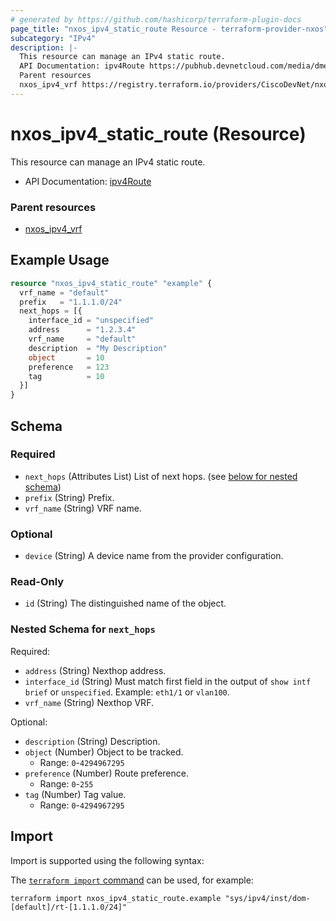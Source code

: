 ```yaml
---
# generated by https://github.com/hashicorp/terraform-plugin-docs
page_title: "nxos_ipv4_static_route Resource - terraform-provider-nxos"
subcategory: "IPv4"
description: |-
  This resource can manage an IPv4 static route.
  API Documentation: ipv4Route https://pubhub.devnetcloud.com/media/dme-docs-10-2-2/docs/Layer%203/ipv4:Route/
  Parent resources
  nxos_ipv4_vrf https://registry.terraform.io/providers/CiscoDevNet/nxos/latest/docs/resources/ipv4_vrf
---
```


# nxos_ipv4_static_route (Resource)

This resource can manage an IPv4 static route.

- API Documentation: [ipv4Route](https://pubhub.devnetcloud.com/media/dme-docs-10-2-2/docs/Layer%203/ipv4:Route/)

### Parent resources

- [nxos_ipv4_vrf](https://registry.terraform.io/providers/CiscoDevNet/nxos/latest/docs/resources/ipv4_vrf)

## Example Usage

```terraform
resource "nxos_ipv4_static_route" "example" {
  vrf_name = "default"
  prefix   = "1.1.1.0/24"
  next_hops = [{
    interface_id = "unspecified"
    address      = "1.2.3.4"
    vrf_name     = "default"
    description  = "My Description"
    object       = 10
    preference   = 123
    tag          = 10
  }]
}
```

<!-- schema generated by tfplugindocs -->
## Schema

### Required

- `next_hops` (Attributes List) List of next hops. (see [below for nested schema](#nestedatt--next_hops))
- `prefix` (String) Prefix.
- `vrf_name` (String) VRF name.

### Optional

- `device` (String) A device name from the provider configuration.

### Read-Only

- `id` (String) The distinguished name of the object.

<a id="nestedatt--next_hops"></a>
### Nested Schema for `next_hops`

Required:

- `address` (String) Nexthop address.
- `interface_id` (String) Must match first field in the output of `show intf brief` or `unspecified`. Example: `eth1/1` or `vlan100`.
- `vrf_name` (String) Nexthop VRF.

Optional:

- `description` (String) Description.
- `object` (Number) Object to be tracked.
  - Range: `0`-`4294967295`
- `preference` (Number) Route preference.
  - Range: `0`-`255`
- `tag` (Number) Tag value.
  - Range: `0`-`4294967295`

## Import

Import is supported using the following syntax:

The [`terraform import` command](https://developer.hashicorp.com/terraform/cli/commands/import) can be used, for example:

```shell
terraform import nxos_ipv4_static_route.example "sys/ipv4/inst/dom-[default]/rt-[1.1.1.0/24]"
```
